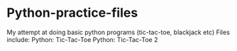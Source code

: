 # Python-practice-files
My attempt at doing basic python programs (tic-tac-toe, blackjack etc)
Files include:
Python: Tic-Tac-Toe
Python: Tic-Tac-Toe 2
